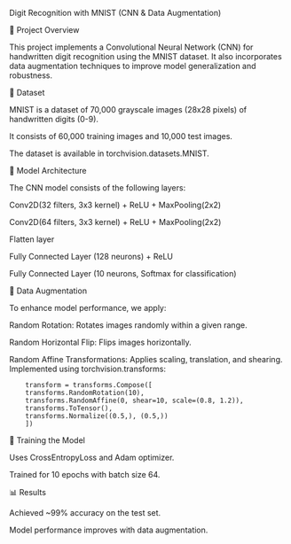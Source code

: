 Digit Recognition with MNIST (CNN & Data Augmentation)

📌 Project Overview

This project implements a Convolutional Neural Network (CNN) for handwritten digit recognition using the MNIST dataset. It also incorporates data augmentation techniques to improve model generalization and robustness.

📂 Dataset

MNIST is a dataset of 70,000 grayscale images (28x28 pixels) of handwritten digits (0-9).

It consists of 60,000 training images and 10,000 test images.

The dataset is available in torchvision.datasets.MNIST.

📜 Model Architecture

The CNN model consists of the following layers:

Conv2D(32 filters, 3x3 kernel) + ReLU + MaxPooling(2x2)

Conv2D(64 filters, 3x3 kernel) + ReLU + MaxPooling(2x2)

Flatten layer

Fully Connected Layer (128 neurons) + ReLU

Fully Connected Layer (10 neurons, Softmax for classification)

🔄 Data Augmentation

To enhance model performance, we apply:

Random Rotation: Rotates images randomly within a given range.

Random Horizontal Flip: Flips images horizontally.

Random Affine Transformations: Applies scaling, translation, and shearing.
Implemented using torchvision.transforms:
    
    
        transform = transforms.Compose([
        transforms.RandomRotation(10),
        transforms.RandomAffine(0, shear=10, scale=(0.8, 1.2)),
        transforms.ToTensor(),
        transforms.Normalize((0.5,), (0.5,))
        ])

🚀 Training the Model

Uses CrossEntropyLoss and Adam optimizer.

Trained for 10 epochs with batch size 64.

📊 Results

Achieved ~99% accuracy on the test set.

Model performance improves with data augmentation.
